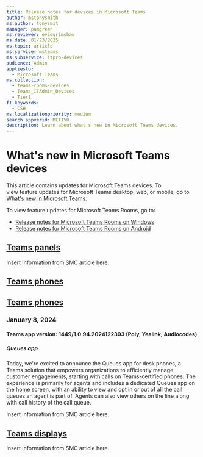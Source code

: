 ```yaml
---
title: Release notes for devices in Microsoft Teams
author: mstonysmith
ms.author: tonysmit
manager: pamgreen
ms.reviewer: eviegrimshaw
ms.date: 01/23/2025
ms.topic: article
ms.service: msteams
ms.subservice: itpro-devices
audience: Admin
appliesto:
  - Microsoft Teams
ms.collection:
  - teams-rooms-devices
  - Teams_ITAdmin_Devices
  - Tier1
f1.keywords:
  - CSH
ms.localizationpriority: medium
search.appverid: MET150
description: Learn about what's new in Microsoft Teams devices.
---
```


# What's new in Microsoft Teams devices

This article contains updates for Microsoft Teams devices. To view feature updates for Microsoft Teams desktop, web, or mobile, go to [What's new in Microsoft Teams](https://support.microsoft.com/office/what-s-new-in-microsoft-teams-d7092a6d-c896-424c-b362-a472d5f105de).

To view feature updates for Microsoft Teams Rooms, go to:

- [Release notes for Microsoft Teams Rooms on Windows](../rooms/rooms-release-note.md)
- [Release notes for Microsoft Teams Rooms on Android](../rooms/rooms-release-note.md)

## [Teams panels](#tab/panels)

Insert information from SMC article here.

## [Teams phones](#tab/phones)

## [Teams phones](#tab/phones)

### January 8, 2024

#### Teams app version: 1449/1.0.94.2024122303 (Poly, Yealink, Audiocodes)

##### Queues app

Today, we're excited to announce the Queues app for desk phones, a Teams solution that empowers organizations to efficiently manage customer engagements, starting with calls on Teams-certified phones. The experience is primarily for agents and includes a dedicated Queues app on the home screen, with an ability to view and opt in or out of all the call queues an agent is part of. Agents can also view others on the line along with call history of the call queue.


Insert information from SMC article here.

## [Teams displays](#tab/displays)

Insert information from SMC article here.
